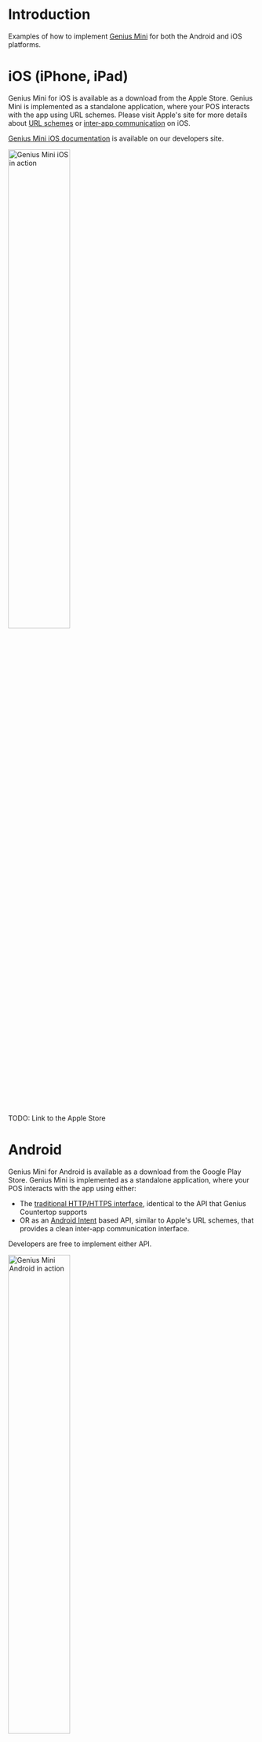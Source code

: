 # Introduction

Examples of how to implement [Genius Mini](https://cayan.com/genius/mini) for both the Android and iOS platforms.

# iOS (iPhone, iPad)

Genius Mini for iOS is available as a download from the Apple Store. Genius Mini is implemented as a standalone application, where your POS interacts with the app using URL schemes. Please visit Apple's site for more details about [URL schemes](https://developer.apple.com/library/content/featuredarticles/iPhoneURLScheme_Reference/Introduction/Introduction.html) or [inter-app communication](https://developer.apple.com/library/content/documentation/iPhone/Conceptual/iPhoneOSProgrammingGuide/Inter-AppCommunication/Inter-AppCommunication.html) on iOS.

[Genius Mini iOS documentation](https://cayan.com/developers/knowledge-base/documents-samples/cayan-genius-mini-ios-documentation) is available on our developers site.

<img src="https://github.com/Cayan-LLC/developer-docs/raw/master/examples/genius-mini/.README/screenshots/ios/Payment_selection_screen.PNG"  title="Genius Mini iOS in action" alt="Genius Mini iOS in action" width="50%" height="50%" />

TODO: Link to the Apple Store

# Android

Genius Mini for Android is available as a download from the Google Play Store.  Genius Mini is implemented as a standalone application, where your POS interacts with the app using either:

* The [traditional HTTP/HTTPS interface](https://cayan.com/developers/genius), identical to the API that Genius Countertop supports 
* OR as an [Android Intent](https://developer.android.com/reference/android/content/Intent.html) based API, similar to Apple's URL schemes, that provides a clean inter-app communication interface.

Developers are free to implement either API.

<img src="https://github.com/Cayan-LLC/developer-docs/raw/master/examples/genius-mini/.README/screenshots/android/Payment_selection_screen.png" title="Genius Mini Android in action" alt="Genius Mini Android in action" width="50%" height="50%"/>

TODO: link to PDF/HTML documentation; link to the Google Store
